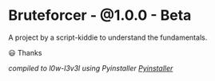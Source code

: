 # Bruteforcer - @1.0.0 - Beta

A project by a script-kiddie to understand the fundamentals.

:smiley: Thanks


_compiled to l0w-l3v3l using Pyinstaller [Pyinstaller](https://github.com/pyinstaller/pyinstaller)_